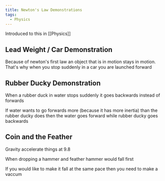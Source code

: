 ```yaml
---
title: Newton's Law Demonstrations
tags:
  - Physics
---
```

Introduced to this in [[Physics]]
## Lead Weight / Car Demonstration

Because of newton's first law an object that is in motion stays in motion. That's why when you stop suddenly in a car you are launched forward

## Rubber Ducky Demonstration

When a rubber duck in water stops suddenly it goes backwards instead of forwards

If water wants to go forwards more (because it has more inertia) than the rubber ducky does then the water goes forward while rubber ducky goes backwards

## Coin and the Feather

Gravity accelerate things at 9.8

When dropping a hammer and feather hammer would fall first 

If you would like to make it fall at the same pace then you need to make a vaccum
